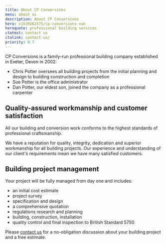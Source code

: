 ```yaml
---
title: About CP Conversions
menu: about us
description: About CP Conversions
hero: v1539262575/cp-conversions-van
heroquote: professional building services
ctatext: contact us
ctalink: contact-us/
priority: 0.7
---
```


CP Conversions is a family-run professional building company established in Exeter, Devon in 2002:

* Chris Potter oversees all building projects from the initial planning and design to building construction and completion
* Sue Potter is the office administrator
* Dan Potter, our eldest son, joined the company as a professional carpenter


## Quality-assured workmanship and customer satisfaction

All our building and conversion work conforms to the highest standards of professional craftsmanship.

We have a reputation for quality, integrity, dedication and superior workmanship for all building projects. Our experience and understanding of our client's requirements mean we have many satisfied customers.


## Building project management

Your project will be fully managed from day one and includes:

* an initial cost estimate
* project survey
* specification and design
* a comprehensive quotation
* regulations research and planning
* building, construction, installation
* quality control and final inspection to British Standard 5750

Please [contact us]([root]contact-us/) for a no-obligation discussion about your building project and a free estimate.
